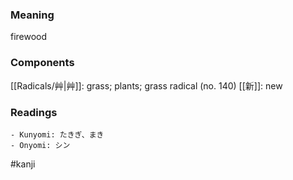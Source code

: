 ### Meaning

firewood

### Components

[[Radicals/艸|艸]]: grass; plants; grass radical (no. 140) [[新]]: new

### Readings

```
- Kunyomi: たきぎ、まき
- Onyomi: シン
```

#kanji